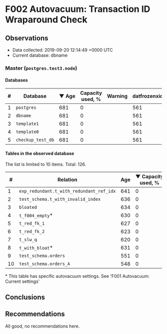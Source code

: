 # F002 Autovacuum: Transaction ID Wraparound Check #

## Observations ##
- Data collected: 2019-09-20 12:14:49 +0000 UTC
- Current database: dbname




### Master (`postgres.test3.node`) ###


#### Databases ####


| \# | Database | &#9660;&nbsp;Age | Capacity used, % | Warning | datfrozenxid |
|--|--------|-----|------------------|---------|--------------|
| 1 |`postgres`|681 |0 |  |561 |
| 2 |`dbname`|681 |0 |  |561 |
| 3 |`template1`|681 |0 |  |561 |
| 4 |`template0`|681 |0 |  |561 |
| 5 |`checkup_test_db`|681 |0 |  |561 |


#### Tables in the observed database ####
The list is limited to 10 items. Total: 126.

| \# | Relation | Age | &#9660;&nbsp;Capacity used, % | Warning |rel_relfrozenxid | toast_relfrozenxid |
|---|-------|-----|------------------|---------|-----------------|--------------------|
| 1 |`exp_redundant.t_with_redundant_ref_idx` |641 |0 |  |601 |0 |
| 2 |`test_schema.t_with_invalid_index` |636 |0 |  |606 |0 |
| 3 |`bloated` |634 |0 |  |608 |0 |
| 4 |`t_f004_empty`\* |630 |0 |  |612 |0 |
| 5 |`t_red_fk_1` |627 |0 |  |615 |0 |
| 6 |`t_red_fk_2` |623 |0 |  |619 |0 |
| 7 |`t_slw_q` |620 |0 |  |622 |0 |
| 8 |`t_with_bloat`\* |631 |0 |  |611 |0 |
| 9 |`test_schema.orders` |551 |0 |  |691 |0 |
| 10 |`test_schema.orders_A` |548 |0 |  |694 |0 |


\* This table has specific autovacuum settings. See 'F001 Autovacuum: Current settings'


## Conclusions ##
 


## Recommendations ##
  All good, no recommendations here.
 

